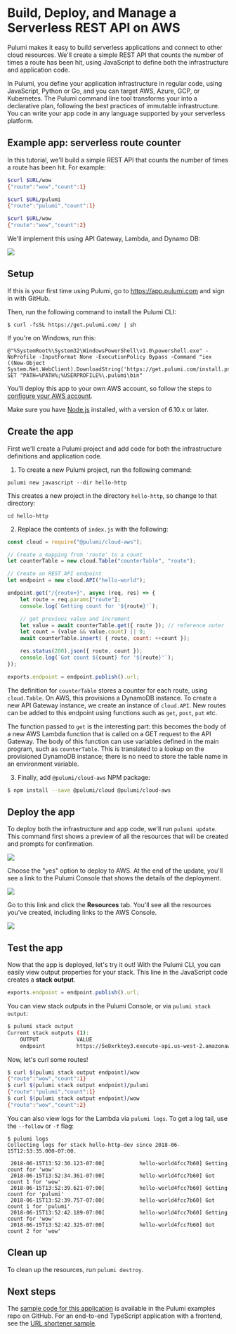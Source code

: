 # Build, Deploy, and Manage a Serverless REST API on AWS

Pulumi makes it easy to build serverless applications and connect to other cloud resources. We'll create a simple REST API that counts the number of times a route has been hit, using JavaScript to define both the infrastructure and application code.

In Pulumi, you define your application infrastructure in regular code, using JavaScript, Python or Go, and you can target AWS, Azure, GCP, or Kubernetes. The Pulumi command line tool transforms your into a declarative plan, following the best practices of immutable infrastructure. You can write your app code in any language supported by your serverless platform. 

## Example app: serverless route counter

In this tutorial, we'll build a simple REST API that counts the number of times a route has been hit. For example:

```bash
$curl $URL/wow
{"route":"wow","count":1}

$curl $URL/pulumi
{"route":"pulumi","count":1}

$curl $URL/wow
{"route":"wow","count":2}
```

We'll implement this using API Gateway, Lambda, and Dynamo DB:

![](counter-arch.png)

## Setup

If this is your first time using Pulumi, go to https://app.pulumi.com and sign in with GitHub.

Then, run the following command to install the Pulumi CLI:

```
$ curl -fsSL https://get.pulumi.com/ | sh
```

If you're on Windows, run this:

```
@"%SystemRoot%\System32\WindowsPowerShell\v1.0\powershell.exe" -NoProfile -InputFormat None -ExecutionPolicy Bypass -Command "iex ((New-Object System.Net.WebClient).DownloadString('https://get.pulumi.com/install.ps1'))" 
SET "PATH=%PATH%;%USERPROFILE%\.pulumi\bin"
```

You'll deploy this app to your own AWS account, so follow the steps to [configure your AWS account](https://pulumi.io/install/aws.html).

Make sure you have [Node.js](https://nodejs.org/en/download/) installed, with a version of 6.10.x or later.

## Create the app

First we'll create a Pulumi project and add code for both the infrastructure definitions and application code.

1. To create a new Pulumi project, run the following command:

  ```
  pulumi new javascript --dir hello-http
  ```

  This creates a new project in the directory `hello-http`, so change to that directory:

  ```
  cd hello-http
  ```

2.  Replace the contents of `index.js` with the following:

  ```javascript
  const cloud = require("@pulumi/cloud-aws");

  // Create a mapping from 'route' to a count
  let counterTable = new cloud.Table("counterTable", "route");

  // Create an REST API endpoint
  let endpoint = new cloud.API("hello-world");

  endpoint.get("/{route+}", async (req, res) => {
      let route = req.params["route"];
      console.log(`Getting count for '${route}'`);

      // get previous value and increment
      let value = await counterTable.get({ route }); // reference outer `counterTable` object
      let count = (value && value.count) || 0;
      await counterTable.insert( { route, count: ++count });

      res.status(200).json({ route, count });
      console.log(`Got count ${count} for '${route}'`);
  });

  exports.endpoint = endpoint.publish().url;
  ```

The definition for `counterTable` stores a counter for each route, using `cloud.Table`. On AWS, this provisions a DynamoDB instance. To create a new API Gateway instance, we create an instance of `cloud.API`. New routes can be added to this endpoint using functions such as `get`, `post`, `put` etc.

The function passed to `get` is the interesting part: this becomes the body of a new AWS Lambda function that is called on a GET request to the API Gateway. The body of this function can use variables defined in the main program, such as `counterTable`. This is translated to a lookup on the provisioned DynamoDB instance; there is no need to store the table name in an environment variable.

3. Finally, add `@pulumi/cloud-aws` NPM package: 

  ```bash
  $ npm install --save @pulumi/cloud @pulumi/cloud-aws
  ```

## Deploy the app

To deploy both the infrastructure and app code, we'll run `pulumi update`. This command first shows a preview of all the resources that will be created and prompts for confirmation.

![](pulumi-update-preview.png)

Choose the "yes" option to deploy to AWS. At the end of the update, you'll see a link to the Pulumi Console that shows the details of the deployment.

![](pulumi-update-complete.png)

Go to this link and click the **Resources** tab. You'll see all the resources you've created, including links to the AWS Console.

![](console-resources-tab.png)

## Test the app

Now that the app is deployed, let's try it out! With the Pulumi CLI, you can easily view output properties for your stack. This line in the JavaScript code creates a __stack output__.

```js
exports.endpoint = endpoint.publish().url;
```

You can view stack outputs in the Pulumi Console, or via `pulumi stack output`:

```bash
$ pulumi stack output 
Current stack outputs (1):
    OUTPUT            VALUE
    endpoint          https://5e8xrktey3.execute-api.us-west-2.amazonaws.com/stage/
```

Now, let's curl some routes!

```bash
$ curl $(pulumi stack output endpoint)/wow
{"route":"wow","count":1}
$ curl $(pulumi stack output endpoint)/pulumi
{"route":"pulumi","count":1}
$ curl $(pulumi stack output endpoint)/wow
{"route":"wow","count":2}
```

You can also view logs for the Lambda via `pulumi logs`. To get a log tail, use the `--follow` or `-f` flag:

```
$ pulumi logs
Collecting logs for stack hello-http-dev since 2018-06-15T12:53:35.000-07:00.

 2018-06-15T13:52:30.123-07:00[           hello-world4fcc7b60] Getting count for 'wow'
 2018-06-15T13:52:34.361-07:00[           hello-world4fcc7b60] Got count 1 for 'wow'
 2018-06-15T13:52:39.621-07:00[           hello-world4fcc7b60] Getting count for 'pulumi'
 2018-06-15T13:52:39.757-07:00[           hello-world4fcc7b60] Got count 1 for 'pulumi'
 2018-06-15T13:52:42.189-07:00[           hello-world4fcc7b60] Getting count for 'wow'
 2018-06-15T13:52:42.325-07:00[           hello-world4fcc7b60] Got count 2 for 'wow'
```

## Clean up

To clean up the resources, run `pulumi destroy`.

## Next steps

The [sample code for this application](https://github.com/pulumi/examples/tree/master/cloud-js-httpendpoint) is available in the Pulumi examples repo on GitHub. For an end-to-end TypeScript application with a frontend, see the [URL shortener sample](https://github.com/pulumi/examples/tree/master/cloud-ts-url-shortener).

